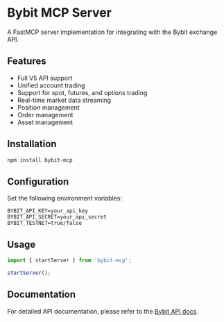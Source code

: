 # Bybit MCP Server

A FastMCP server implementation for integrating with the Bybit exchange API.

## Features

- Full V5 API support
- Unified account trading
- Support for spot, futures, and options trading
- Real-time market data streaming
- Position management
- Order management
- Asset management

## Installation

```bash
npm install bybit-mcp
```

## Configuration

Set the following environment variables:

```env
BYBIT_API_KEY=your_api_key
BYBIT_API_SECRET=your_api_secret
BYBIT_TESTNET=true/false
```

## Usage

```typescript
import { startServer } from 'bybit-mcp';

startServer();
```

## Documentation

For detailed API documentation, please refer to the [Bybit API docs](https://bybit-exchange.github.io/docs/zh-TW/v5/intro).

